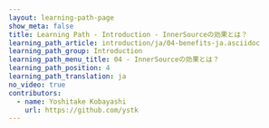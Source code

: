 ```yaml
---
layout: learning-path-page
show_meta: false
title: Learning Path - Introduction - InnerSourceの効果とは？
learning_path_article: introduction/ja/04-benefits-ja.asciidoc
learning_path_group: Introduction
learning_path_menu_title: 04 - InnerSourceの効果とは？
learning_path_position: 4
learning_path_translation: ja
no_video: true
contributors:
  - name: Yoshitake Kobayashi
    url: https://github.com/ystk
---
```

<!--- This file autogenerated from https://github.com/InnerSourceCommons/InnerSourceLearningPath/blob/master/scripts -->